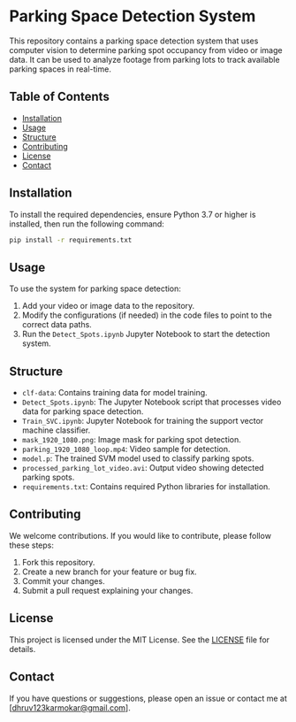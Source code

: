 # Parking Space Detection System

This repository contains a parking space detection system that uses computer vision to determine parking spot occupancy from video or image data. It can be used to analyze footage from parking lots to track available parking spaces in real-time.

## Table of Contents
- [Installation](#installation)
- [Usage](#usage)
- [Structure](#structure)
- [Contributing](#contributing)
- [License](#license)
- [Contact](#contact)

## Installation
To install the required dependencies, ensure Python 3.7 or higher is installed, then run the following command:

```bash
pip install -r requirements.txt
```

## Usage
To use the system for parking space detection:
1. Add your video or image data to the repository.
2. Modify the configurations (if needed) in the code files to point to the correct data paths.
3. Run the `Detect_Spots.ipynb` Jupyter Notebook to start the detection system.

## Structure
- `clf-data`: Contains training data for model training.
- `Detect_Spots.ipynb`: The Jupyter Notebook script that processes video data for parking space detection.
- `Train_SVC.ipynb`: Jupyter Notebook for training the support vector machine classifier.
- `mask_1920_1080.png`: Image mask for parking spot detection.
- `parking_1920_1080_loop.mp4`: Video sample for detection.
- `model.p`: The trained SVM model used to classify parking spots.
- `processed_parking_lot_video.avi`: Output video showing detected parking spots.
- `requirements.txt`: Contains required Python libraries for installation.

## Contributing
We welcome contributions. If you would like to contribute, please follow these steps:
1. Fork this repository.
2. Create a new branch for your feature or bug fix.
3. Commit your changes.
4. Submit a pull request explaining your changes.

## License
This project is licensed under the MIT License. See the [LICENSE](LICENSE) file for details.

## Contact
If you have questions or suggestions, please open an issue or contact me at [dhruv123karmokar@gmail.com].

